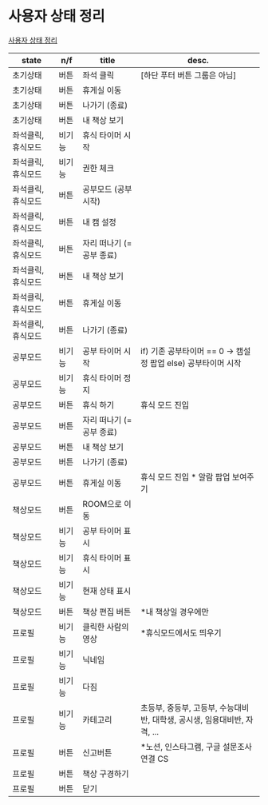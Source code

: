 # 사용자 상태 정리

[사용자 상태 정리](https://www.notion.so/54ebdd85fe39462982c0d15b59df708c)

| state              | n/f    | title                    | desc.                                                                     |
| ------------------ | ------ | ------------------------ | ------------------------------------------------------------------------- |
| 초기상태           | 버튼   | 좌석 클릭                | [하단 푸터 버튼 그룹은 아님]                                              |
| 초기상태           | 버튼   | 휴게실 이동              |                                                                           |
| 초기상태           | 버튼   | 나가기 (종료)            |                                                                           |
| 초기상태           | 버튼   | 내 책상 보기             |                                                                           |
| 좌석클릭, 휴식모드 | 비기능 | 휴식 타이머 시작         |                                                                           |
| 좌석클릭, 휴식모드 | 비기능 | 권한 체크                |                                                                           |
| 좌석클릭, 휴식모드 | 버튼   | 공부모드 (공부시작)      |                                                                           |
| 좌석클릭, 휴식모드 | 버튼   | 내 캠 설정               |                                                                           |
| 좌석클릭, 휴식모드 | 버튼   | 자리 떠나기 (=공부 종료) |                                                                           |
| 좌석클릭, 휴식모드 | 버튼   | 내 책상 보기             |                                                                           |
| 좌석클릭, 휴식모드 | 버튼   | 휴게실 이동              |                                                                           |
| 좌석클릭, 휴식모드 | 버튼   | 나가기 (종료)            |                                                                           |
| 공부모드           | 비기능 | 공부 타이머 시작         | if) 기존 공부타이머 == 0 → 캠설정 팝업 else) 공부타이머 시작              |
| 공부모드           | 비기능 | 휴식 타이머 정지         |                                                                           |
| 공부모드           | 버튼   | 휴식 하기                | 휴식 모드 진입                                                            |
| 공부모드           | 버튼   | 자리 떠나기 (=공부 종료) |                                                                           |
| 공부모드           | 버튼   | 내 책상 보기             |                                                                           |
| 공부모드           | 버튼   | 나가기 (종료)            |                                                                           |
| 공부모드           | 버튼   | 휴게실 이동              | 휴식 모드 진입 \* 알람 팝업 보여주기                                      |
| 책상모드           | 버튼   | ROOM으로 이동            |                                                                           |
| 책상모드           | 비기능 | 공부 타이머 표시         |                                                                           |
| 책상모드           | 비기능 | 휴식 타이머 표시         |                                                                           |
| 책상모드           | 비기능 | 현재 상태 표시           |                                                                           |
| 책상모드           | 버튼   | 책상 편집 버튼           | \*내 책상일 경우에만                                                      |
| 프로필             | 비기능 | 클릭한 사람의 영상       | \*휴식모드에서도 띄우기                                                   |
| 프로필             | 비기능 | 닉네임                   |                                                                           |
| 프로필             | 비기능 | 다짐                     |                                                                           |
| 프로필             | 비기능 | 카테고리                 | 초등부, 중등부, 고등부, 수능대비반, 대학생, 공시생, 임용대비반, 자격, ... |
| 프로필             | 버튼   | 신고버튼                 | \*노션, 인스타그램, 구글 설문조사 연결 CS                                 |
| 프로필             | 버튼   | 책상 구경하기            |                                                                           |
| 프로필             | 버튼   | 닫기                     |                                                                           |
